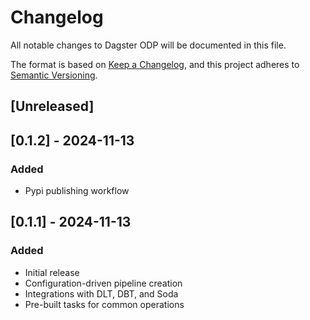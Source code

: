 # Changelog

All notable changes to Dagster ODP will be documented in this file.

The format is based on [Keep a Changelog](https://keepachangelog.com/en/1.0.0/),
and this project adheres to [Semantic Versioning](https://semver.org/spec/v2.0.0.html).

## [Unreleased]

## [0.1.2] - 2024-11-13
### Added
- Pypi publishing workflow

## [0.1.1] - 2024-11-13
### Added
- Initial release
- Configuration-driven pipeline creation
- Integrations with DLT, DBT, and Soda
- Pre-built tasks for common operations
